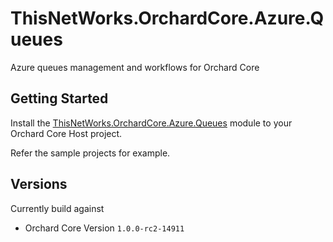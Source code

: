 # ThisNetWorks.OrchardCore.Azure.Queues
Azure queues management and workflows for Orchard Core

## Getting Started

Install the [ThisNetWorks.OrchardCore.Azure.Queues](https://www.nuget.org/packages/ThisNetWorks.OrchardCore.Azure.Queues) module to your Orchard Core Host project.

Refer the sample projects for example.

## Versions

Currently build against 

- Orchard Core Version `1.0.0-rc2-14911`